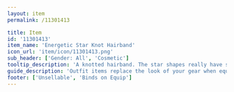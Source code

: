 ```yaml
---
layout: item
permalink: /11301413

title: Item
id: '11301413'
item_name: 'Energetic Star Knot Hairband'
icon_url: 'item/icon/11301413.png'
sub_header: ['Gender: All', 'Cosmetic']
tooltip_description: 'A knotted hairband. The star shapes really have some zip!'
guide_description: 'Outfit items replace the look of your gear when equipped.'
footer: ['Unsellable', 'Binds on Equip']
---
```

